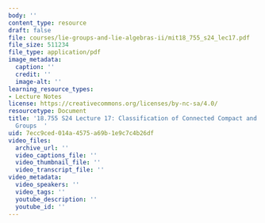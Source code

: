 ```yaml
---
body: ''
content_type: resource
draft: false
file: courses/lie-groups-and-lie-algebras-ii/mit18_755_s24_lec17.pdf
file_size: 511234
file_type: application/pdf
image_metadata:
  caption: ''
  credit: ''
  image-alt: ''
learning_resource_types:
- Lecture Notes
license: https://creativecommons.org/licenses/by-nc-sa/4.0/
resourcetype: Document
title: '18.755 S24 Lecture 17: Classification of Connected Compact and Complex Reductive
  Groups  '
uid: 7ecc9ced-014a-4575-a69b-1e9c7c4b26df
video_files:
  archive_url: ''
  video_captions_file: ''
  video_thumbnail_file: ''
  video_transcript_file: ''
video_metadata:
  video_speakers: ''
  video_tags: ''
  youtube_description: ''
  youtube_id: ''
---
```

